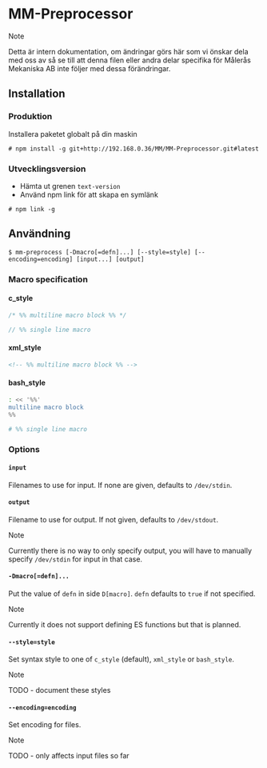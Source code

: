 # MM-Preprocessor

> [!NOTE]
> Detta är intern dokumentation, om ändringar görs här som vi önskar dela med oss av så se till att denna filen eller andra delar specifika för Målerås Mekaniska AB inte följer med dessa förändringar.

## Installation

### Produktion
Installera paketet globalt på din maskin
```console
# npm install -g git+http://192.168.0.36/MM/MM-Preprocessor.git#latest
```

### Utvecklingsversion
- Hämta ut grenen `text-version`
- Använd npm link för att skapa en symlänk

```console
# npm link -g
```

## Användning
```console
$ mm-preprocess [-Dmacro[=defn]...] [--style=style] [--encoding=encoding] [input...] [output]
```

### Macro specification
#### c_style

```c
/* %% multiline macro block %% */
```

```c
// %% single line macro
```

#### xml_style
```xml
<!-- %% multiline macro block %% -->
```

#### bash_style
```bash
: << '%%'
multiline macro block
%%
```

```bash
# %% single line macro
```


### Options
#### `input`
Filenames to use for input. If none are given, defaults to `/dev/stdin`.

#### `output`
Filename to use for output. If not given, defaults to `/dev/stdout`.
> [!NOTE]
> Currently there is no way to only specify output, you will have to manually specify `/dev/stdin` for input in that case.

#### `-Dmacro[=defn]...`
Put the value of `defn` in side `D[macro]`. `defn` defaults to `true` if not specified.
> [!NOTE]
> Currently it does not support defining ES functions but that is planned.

#### `--style=style`
Set syntax style to one of `c_style` (default), `xml_style` or `bash_style`.
> [!NOTE]
> TODO - document these styles

#### `--encoding=encoding`
Set encoding for files.
> [!NOTE]
> TODO - only affects input files so far
